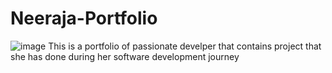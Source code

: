 # Neeraja-Portfolio
![image](https://github.com/hineeraja/Neeraja-Portfolio/assets/131307159/e4f6e7b0-17e6-4192-a1ad-26371894d03f)
This is a portfolio of passionate develper that contains project that she has done during her software development journey
